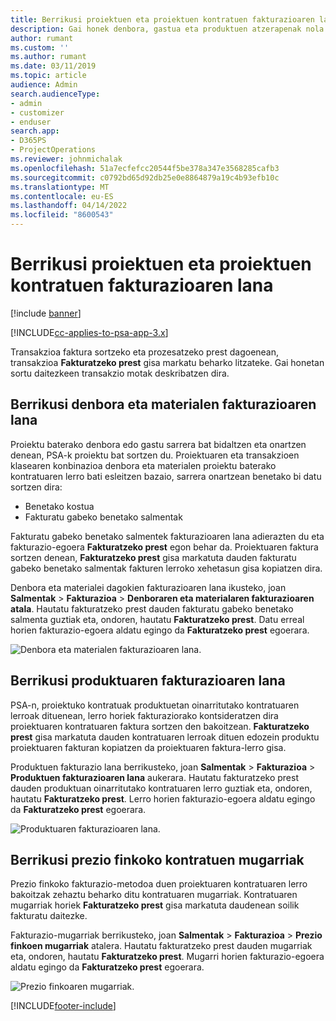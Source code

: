 ```yaml
---
title: Berrikusi proiektuen eta proiektuen kontratuen fakturazioaren lana
description: Gai honek denbora, gastua eta produktuen atzerapenak nola berrikusi eta fakturaziorako prest daudela markatzeko moduari buruzko informazioa eskaintzen du.
author: rumant
ms.custom: ''
ms.author: rumant
ms.date: 03/11/2019
ms.topic: article
audience: Admin
search.audienceType:
- admin
- customizer
- enduser
search.app:
- D365PS
- ProjectOperations
ms.reviewer: johnmichalak
ms.openlocfilehash: 51a7ecfefcc20544f5be378a347e3568285cafb3
ms.sourcegitcommit: c0792bd65d92db25e0e8864879a19c4b93efb10c
ms.translationtype: MT
ms.contentlocale: eu-ES
ms.lasthandoff: 04/14/2022
ms.locfileid: "8600543"
---
```

# <a name="review-the-invoicing-backlog-on-projects-and-project-contracts"></a>Berrikusi proiektuen eta proiektuen kontratuen fakturazioaren lana

[!include [banner](../includes/psa-now-project-operations.md)]

[!INCLUDE[cc-applies-to-psa-app-3.x](../includes/cc-applies-to-psa-app-3x.md)]

Transakzioa faktura sortzeko eta prozesatzeko prest dagoenean, transakzioa **Fakturatzeko prest** gisa markatu beharko litzateke. Gai honetan sortu daitezkeen transakzio motak deskribatzen dira.

## <a name="review-the-time-and-material-billing-backlog"></a>Berrikusi denbora eta materialen fakturazioaren lana

Proiektu baterako denbora edo gastu sarrera bat bidaltzen eta onartzen denean, PSA-k proiektu bat sortzen du. Proiektuaren eta transakzioen klasearen konbinazioa denbora eta materialen proiektu baterako kontratuaren lerro bati esleitzen bazaio, sarrera onartzean benetako bi datu sortzen dira:

- Benetako kostua 
- Fakturatu gabeko benetako salmentak

Fakturatu gabeko benetako salmentek fakturazioaren lana adierazten du eta fakturazio-egoera **Fakturatzeko prest** egon behar da. Proiektuaren faktura sortzen denean, **Fakturatzeko prest** gisa markatuta dauden fakturatu gabeko benetako salmentak fakturen lerroko xehetasun gisa kopiatzen dira.

Denbora eta materialei dagokien fakturazioaren lana ikusteko, joan **Salmentak** \> **Fakturazioa** \> **Denboraren eta materialaren fakturazioaren atala**. Hautatu fakturatzeko prest dauden fakturatu gabeko benetako salmenta guztiak eta, ondoren, hautatu **Fakturatzeko prest**. Datu erreal horien fakturazio-egoera aldatu egingo da **Fakturatzeko prest** egoerara.

![Denbora eta materialen fakturazioaren lana.](media/TMBacklog.png)

## <a name="review-the-product-billing-backlog"></a>Berrikusi produktuaren fakturazioaren lana

PSA-n, proiektuko kontratuak produktuetan oinarritutako kontratuaren lerroak dituenean, lerro horiek fakturaziorako kontsideratzen dira proiektuaren kontratuaren faktura sortzen den bakoitzean. **Fakturatzeko prest** gisa markatuta dauden kontratuaren lerroak dituen edozein produktu proiektuaren fakturan kopiatzen da proiektuaren faktura-lerro gisa.

Produktuen fakturazio lana berrikusteko, joan **Salmentak** \> **Fakturazioa** \> **Produktuen fakturazioaren lana** aukerara. Hautatu fakturatzeko prest dauden produktuan oinarritutako kontratuaren lerro guztiak eta, ondoren, hautatu **Fakturatzeko prest**. Lerro horien fakturazio-egoera aldatu egingo da **Fakturatzeko prest** egoerara.

![Produktuaren fakturazioaren lana.](media/ProductBacklog.png)

## <a name="review-billing-milestones-on-fixed-price-contracts"></a>Berrikusi prezio finkoko kontratuen mugarriak

Prezio finkoko fakturazio-metodoa duen proiektuaren kontratuaren lerro bakoitzak zehaztu beharko ditu kontratuaren mugarriak. Kontratuaren mugarriak horiek **Fakturatzeko prest** gisa markatuta daudenean soilik fakturatu daitezke. 

Fakturazio-mugarriak berrikusteko, joan **Salmentak** \> **Fakturazioa** \> **Prezio finkoen mugarriak** atalera. Hautatu fakturatzeko prest dauden mugarriak eta, ondoren, hautatu **Fakturatzeko prest**. Mugarri horien fakturazio-egoera aldatu egingo da **Fakturatzeko prest** egoerara.

![Prezio finkoaren mugarriak.](media/FPBacklog.png)


[!INCLUDE[footer-include](../includes/footer-banner.md)]
